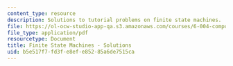 ```yaml
---
content_type: resource
description: Solutions to tutorial problems on finite state machines.
file: https://ol-ocw-studio-app-qa.s3.amazonaws.com/courses/6-004-computation-structures-spring-2009/b5e517f7fd3fe8efe85285a6de7515ca_MIT6_004s09_tutor07_sol.pdf
file_type: application/pdf
resourcetype: Document
title: Finite State Machines - Solutions
uid: b5e517f7-fd3f-e8ef-e852-85a6de7515ca
---
```

